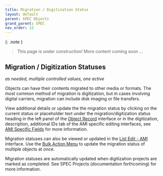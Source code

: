 ```yaml
---
title: Migration / Digitization Status
layout: default
parent: SPEC Objects
grand_parent: SPEC
nav_order: 12
---
```


{: .note }
> This page is under construction! 
> More content coming soon ...

## Migration / Digitization Statuses
*as needed, multiple controlled values, one active* 

Objects can have their contents migrated to other media or formats. The most common method of migration is digitization, but in cases involving digital carriers, migration can include disk imaging or file transfers. 

View additional details or update the the migration status by clicking on the current status or placeholder text under the migration/digitization status heading in the left panel of the [Object Record](https://nypl.github.io/pres-docs/spec/specObjectsObjectRecord.html) interface or in the digitization, description, additional IDs tab of the AMI specific editing interfaces, see [AMI Specific Fields](https://nypl.github.io/pres-docs/spec/specObjectsAMI.html) for more information.

Migration statuses can also be viewed or updated in the [List Edit - AMI](https://nypl.github.io/pres-docs/spec/specObjectsMigration.html) interface. Use the [Bulk Action Menu](https://nypl.github.io/pres-docs/spec/specObjectsBulkActionMenu.html) to update the migration status of multiple objects at once. 

Migration statuses are automatically updated when digitization projects are marked as completed. See SPEC Projects (documentation forthcoming) for more information.

